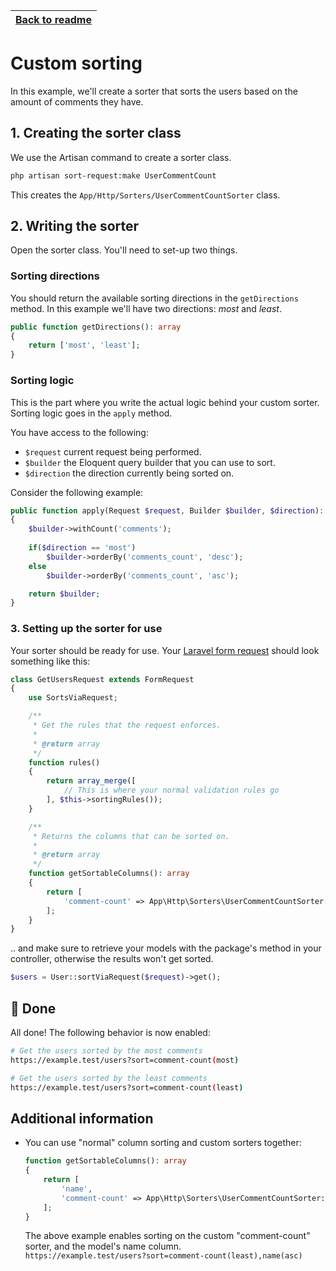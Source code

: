 | **[Back to readme](https://github.com/musa11971/laravel-sort-request/)** |
| ------------- |

# Custom sorting
In this example, we'll create a sorter that sorts the users based on the amount of comments they have.  

## 1. Creating the sorter class
We use the Artisan command to create a sorter class.
```bash
php artisan sort-request:make UserCommentCount
```

This creates the `App/Http/Sorters/UserCommentCountSorter` class.

## 2. Writing the sorter
Open the sorter class. You'll need to set-up two things.

### Sorting directions
You should return the available sorting directions in the `getDirections` method. In this example we'll have two directions: *most* and *least*.
```php
public function getDirections(): array
{
    return ['most', 'least'];
}
```

### Sorting logic
This is the part where you write the actual logic behind your custom sorter. Sorting logic goes in the `apply` method.  

You have access to the following:
- `$request` current request being performed.
- `$builder` the Eloquent query builder that you can use to sort.
- `$direction` the direction currently being sorted on.
  
Consider the following example:
```php
public function apply(Request $request, Builder $builder, $direction): Builder
{
    $builder->withCount('comments');
    
    if($direction == 'most')
        $builder->orderBy('comments_count', 'desc');
    else
        $builder->orderBy('comments_count', 'asc');

    return $builder;
}
```

### 3. Setting up the sorter for use
Your sorter should be ready for use. Your [Laravel form request](https://laravel.com/docs/6.x/validation#form-request-validation) should look something like this:
```php
class GetUsersRequest extends FormRequest
{
    use SortsViaRequest;

    /**
     * Get the rules that the request enforces.
     *
     * @return array
     */
    function rules()
    {
        return array_merge([
            // This is where your normal validation rules go
        ], $this->sortingRules());
    }

    /**
     * Returns the columns that can be sorted on.
     *
     * @return array
     */
    function getSortableColumns(): array
    {
        return [
            'comment-count' => App\Http\Sorters\UserCommentCountSorter::class
        ];
    }
}
```

.. and make sure to retrieve your models with the package's method in your controller, otherwise the results won't get sorted.
```php
$users = User::sortViaRequest($request)->get();
```

## 🎉 Done
All done! The following behavior is now enabled:
```bash
# Get the users sorted by the most comments
https://example.test/users?sort=comment-count(most)

# Get the users sorted by the least comments
https://example.test/users?sort=comment-count(least)
```

## Additional information
- You can use "normal" column sorting and custom sorters together:
  ```php
  function getSortableColumns(): array
  {
      return [
          'name',
          'comment-count' => App\Http\Sorters\UserCommentCountSorter::class
      ];
  }
  ```
  The above example enables sorting on the custom "comment-count" sorter, and the model's name column.  
  `https://example.test/users?sort=comment-count(least),name(asc)`